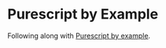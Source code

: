 # Purescript by Example

Following along with [Purescript by example](https://leanpub.com/purescript/read).
